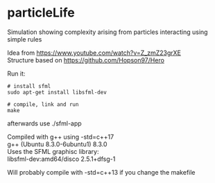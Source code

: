 # particleLife

Simulation showing complexity arising from particles interacting using simple rules  

Idea from https://www.youtube.com/watch?v=Z_zmZ23grXE  
Structure based on https://github.com/Hopson97/Hero

Run it:
```console
# install sfml
sudo apt-get install libsfml-dev

# compile, link and run
make
```
afterwards use ./sfml-app

Compiled with g++ using -std=c++17  
g++ (Ubuntu 8.3.0-6ubuntu1) 8.3.0  
Uses the SFML graphisc library:  
libsfml-dev:amd64/disco 2.5.1+dfsg-1  

Will probably compile with -std=c++13 if you change the makefile  